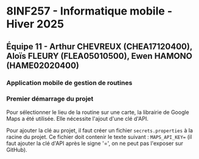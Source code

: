 # 8INF257 - Informatique mobile - Hiver 2025

## Équipe 11 - Arthur CHEVREUX (CHEA17120400), Aloïs FLEURY (FLEA05010500), Ewen HAMONO (HAME02020400)

### Application mobile de gestion de routines

### Premier démarrage du projet

Pour sélectionner le lieu de la routine sur une carte, la librairie de Google Maps a été utilisée.
Elle nécessite l'ajout d'une clé d'API.

Pour ajouter la clé au projet, il faut créer un fichier `secrets.properties` à la racine du projet.
Ce fichier doit contenir le texte suivant : `MAPS_API_KEY=` (il faut ajouter la clé d'API après le
signe '=', on ne peut pas l'exposer sur GitHub).